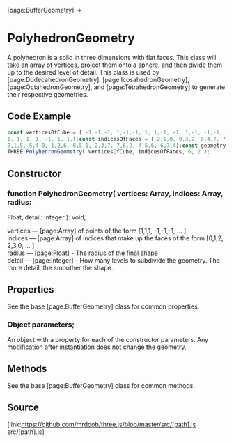 [page:BufferGeometry] →

# PolyhedronGeometry

A polyhedron is a solid in three dimensions with flat faces. This class will
take an array of vertices, project them onto a sphere, and then divide them up
to the desired level of detail. This class is used by
[page:DodecahedronGeometry], [page:IcosahedronGeometry],
[page:OctahedronGeometry], and [page:TetrahedronGeometry] to generate their
respective geometries.

## Code Example

  
```ts  
const verticesOfCube = [ -1,-1,-1, 1,-1,-1, 1, 1,-1, -1, 1,-1, -1,-1, 1, 1,-1,
1, 1, 1, 1, -1, 1, 1,];const indicesOfFaces = [ 2,1,0, 0,3,2, 0,4,7, 7,3,0,
0,1,5, 5,4,0, 1,2,6, 6,5,1, 2,3,7, 7,6,2, 4,5,6, 6,7,4];const geometry = new
THREE.PolyhedronGeometry( verticesOfCube, indicesOfFaces, 6, 2 );  
```  

## Constructor

###  function PolyhedronGeometry( vertices: Array, indices: Array, radius:
Float, detail: Integer ): void;

vertices — [page:Array] of points of the form [1,1,1, -1,-1,-1, ... ]  
indices — [page:Array] of indices that make up the faces of the form [0,1,2,
2,3,0, ... ]  
radius — [page:Float] - The radius of the final shape  
detail — [page:Integer] - How many levels to subdivide the geometry. The more
detail, the smoother the shape.

## Properties

See the base [page:BufferGeometry] class for common properties.

###  Object parameters;

An object with a property for each of the constructor parameters. Any
modification after instantiation does not change the geometry.

## Methods

See the base [page:BufferGeometry] class for common methods.

## Source

[link:https://github.com/mrdoob/three.js/blob/master/src/[path].js
src/[path].js]

